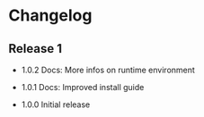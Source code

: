 Changelog
=========

Release 1
---------

* 1.0.2 Docs: More infos on runtime environment

* 1.0.1 Docs: Improved install guide

* 1.0.0 Initial release